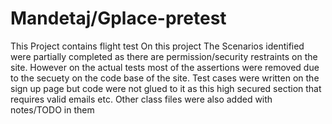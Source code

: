 # Mandetaj/Gplace-pretest
 This Project contains flight test
On this project 
The Scenarios identified were partially completed as there are permission/security restraints on the site.
However on the actual tests most of the assertions were removed due to the secuety on the code base of the site.
Test cases were written on the sign up page but code were not glued to it as this high secured section that requires 
valid emails etc.
Other class files were also added with notes/TODO in them
